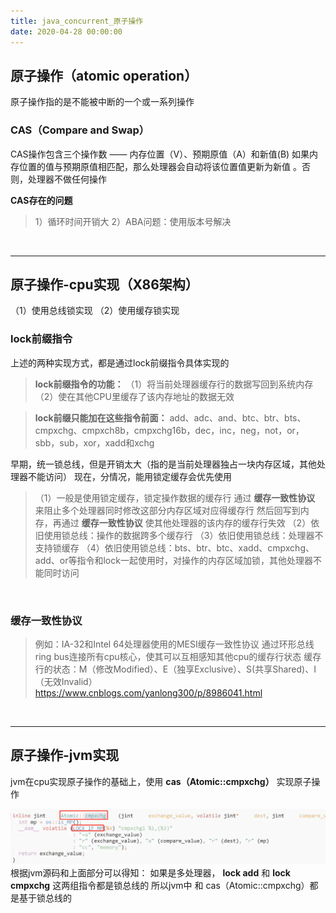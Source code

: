```yaml
---
title: java_concurrent_原子操作
date: 2020-04-28 00:00:00
---
```


## 原子操作（atomic operation）
原子操作指的是不能被中断的一个或一系列操作

### CAS（Compare and Swap）
CAS操作包含三个操作数 —— 内存位置（V）、预期原值（A）和新值(B)
如果内存位置的值与预期原值相匹配，那么处理器会自动将该位置值更新为新值 。否则，处理器不做任何操作

**CAS存在的问题**
>1）循环时间开销大
>2）ABA问题：使用版本号解决


<br/>
<hr/>

## 原子操作-cpu实现（X86架构）
（1）使用总线锁实现
（2）使用缓存锁实现

### lock前缀指令
上述的两种实现方式，都是通过lock前缀指令具体实现的

>**lock前缀指令的功能：**
>（1）将当前处理器缓存行的数据写回到系统内存
>（2）使在其他CPU里缓存了该内存地址的数据无效

>**lock前缀只能加在这些指令前面：**
>add、adc、and、btc、btr、bts、cmpxchg、cmpxch8b，cmpxchg16b，dec，inc，neg，not，or，sbb，sub，xor，xadd和xchg

早期，统一锁总线，但是开销太大（指的是当前处理器独占一块内存区域，其他处理器不能访问）
现在，分情况，能用锁定缓存会优先使用
>（1）一般是使用锁定缓存，锁定操作数据的缓存行
>     通过 **缓存一致性协议** 来阻止多个处理器同时修改这部分内存区域对应得缓存行
>     然后回写到内存，再通过 **缓存一致性协议** 使其他处理器的该内存的缓存行失效
>（2）依旧使用锁总线：操作的数据跨多个缓存行
>（3）依旧使用锁总线：处理器不支持锁缓存
>（4）依旧使用锁总线：bts、btr、btc、xadd、cmpxchg、add、or等指令和lock一起使用时，对操作的内存区域加锁，其他处理器不能同时访问

<br/>

### 缓存一致性协议
>例如：IA-32和Intel 64处理器使用的MESI缓存一致性协议
>通过环形总线ring bus连接所有cpu核心，使其可以互相感知其他cpu的缓存行状态
>缓存行的状态：M（修改Modified）、E（独享Exclusive）、S(共享Shared)、I（无效Invalid）
>https://www.cnblogs.com/yanlong300/p/8986041.html

<br/>
<hr/>

## 原子操作-jvm实现
jvm在cpu实现原子操作的基础上，使用 **cas（Atomic::cmpxchg）** 实现原子操作

![atomic cmpxchg](../../../resource/jc_原子操作_cas源码.webp)
根据jvm源码和上面部分可以得知：
如果是多处理器， **lock add** 和 **lock cmpxchg** 这两组指令都是锁总线的
所以jvm中  和 cas（Atomic::cmpxchg）都是基于锁总线的